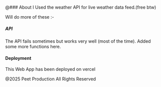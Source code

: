 @### About
I Used the weather API for live weather data feed.(free btw)

Will do more of these :-

##### API 

The API fails sometimes but works very well (most of the time).
Added some more functions here. 

#### Deployment 
This Web App has been deployed on vercel


@2025 Peet Production All Rights Reserved

